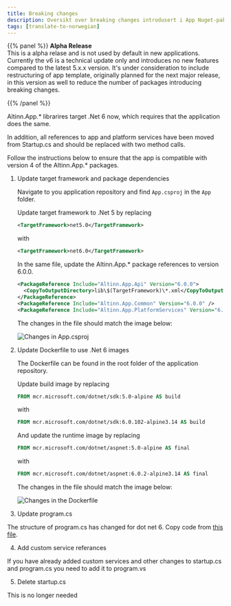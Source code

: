 ```yaml
---
title: Breaking changes
description: Oversikt over breaking changes introdusert i App Nuget-pakker i v6.0.0.
tags: [translate-to-norwegian]
---
```


{{% panel %}}
**Alpha Release**  
This is a alpha relase and is not used by default in new applications. Currently the v6 is a technical update only and introduces no new features compared to the latest 5.x.x version. It's under consideration to include restructuring of app template, originally planned for the next major release, in this version as well to reduce the number of packages introducing breaking changes.

{{% /panel %}}

Altinn.App.* librarires target .Net 6 now, which requires that the application does the same.

In addition, all references to app and platform services have been moved from Startup.cs and should be replaced with 
two method calls.

Follow the instructions below to ensure that the app is compatible with version 4 of the Altinn.App.* packages.


1. Update target framework and package dependencies

    Navigate to you application repository and find `App.csproj` in the `App` folder. 

    Update target framework to .Net 5 by replacing 

    ```xml
    <TargetFramework>net5.0</TargetFramework>
    ```
    with 

    ```xml
    <TargetFramework>net6.0</TargetFramework>
    ```
    In the same file, update the Altinn.App.* package references to version 6.0.0.  

    ```xml
    <PackageReference Include="Altinn.App.Api" Version="6.0.0">
      <CopyToOutputDirectory>lib\$(TargetFramework)\*.xml</CopyToOutputDirectory>
    </PackageReference>
    <PackageReference Include="Altinn.App.Common" Version="6.0.0" />
    <PackageReference Include="Altinn.App.PlatformServices" Version="6.0.0" />
    ```

    The changes in the file should match the image below:

    ![Changes in App.csproj](appproj-changes.png "Changes in App.csproj")

2. Update Dockerfile to use .Net 6 images

    The Dockerfile can be found in the root folder of the application repository.

    Update build image by replacing 

    ```Dockerfile
    FROM mcr.microsoft.com/dotnet/sdk:5.0-alpine AS build
    ```

    with 

    ```Dockerfile
    FROM mcr.microsoft.com/dotnet/sdk:6.0.102-alpine3.14 AS build
    ```

    And update the runtime image by replacing 

    ```Dockerfile
    FROM mcr.microsoft.com/dotnet/aspnet:5.0-alpine AS final
    ```

    with 

    ```Dockerfile
    FROM mcr.microsoft.com/dotnet/aspnet:6.0.2-alpine3.14 AS final
    ```
    The changes in the file should match the image below:

    ![Changes in the Dockerfile](dockerfile-updates.png "Changes in the Dockerfile")

3. Update program.cs

The structure of program.cs has changed for dot net 6. Copy code from [this file](https://github.com/Altinn/app-template-dotnet/blob/main/src/App/Program.cs). 

4. Add custom service referances

If you have already added custom services and other changes to startup.cs and program.cs you need to add it to program.vs

5. Delete startup.cs
   
This is no longer needed